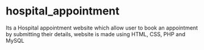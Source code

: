 # hospital_appointment
Its a Hospital appointment website which allow user to book an appointment by submitting their details,
website is made using HTML, CSS, PHP and MySQL 
